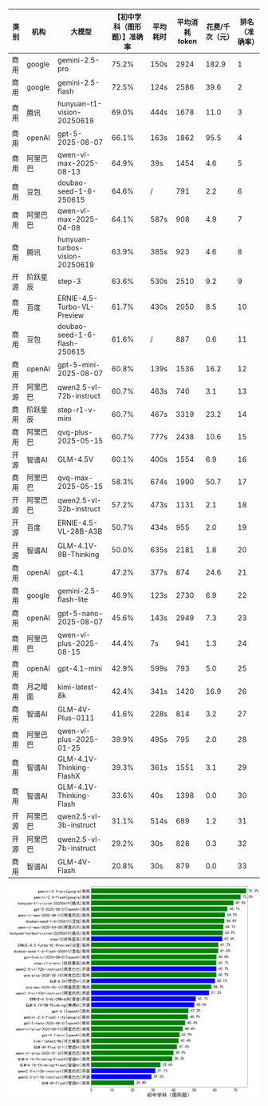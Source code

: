
|类别|机构|大模型|【初中学科（图形题）】准确率|平均耗时|平均消耗token|花费/千次（元）|排名（准确率）|
|---|---|-----|-------------------|-------|-----------|-----------|-----------|
|商用|google|gemini-2.5-pro|75.2%|150s|2924|182.9|1|
|商用|google|gemini-2.5-flash|72.5%|124s|2586|39.6|2|
|商用|腾讯|hunyuan-t1-vision-20250619|69.0%|444s|1678|11.0|3|
|商用|openAI|gpt-5-2025-08-07|66.1%|163s|1862|95.5|4|
|商用|阿里巴巴|qwen-vl-max-2025-08-13|64.9%|39s|1454|4.6|5|
|商用|豆包|doubao-seed-1-6-250615|64.6%|/|791|2.2|6|
|商用|阿里巴巴|qwen-vl-max-2025-04-08|64.1%|587s|908|4.9|7|
|商用|腾讯|hunyuan-turbos-vision-20250619|63.9%|385s|923|4.6|8|
|开源|阶跃星辰|step-3|63.6%|530s|2510|9.2|9|
|商用|百度|ERNIE-4.5-Turbo-VL-Preview|61.7%|430s|2050|8.5|10|
|商用|豆包|doubao-seed-1-6-flash-250615|61.6%|/|887|0.6|11|
|商用|openAI|gpt-5-mini-2025-08-07|60.8%|139s|1536|16.2|12|
|开源|阿里巴巴|qwen2.5-vl-72b-instruct|60.7%|463s|740|3.1|13|
|商用|阶跃星辰|step-r1-v-mini|60.7%|467s|3319|23.2|14|
|商用|阿里巴巴|qvq-plus-2025-05-15|60.7%|777s|2438|10.6|15|
|开源|智谱AI|GLM-4.5V|60.1%|400s|1554|6.9|16|
|商用|阿里巴巴|qvq-max-2025-05-15|58.3%|674s|1990|50.7|17|
|开源|阿里巴巴|qwen2.5-vl-32b-instruct|57.2%|473s|1131|2.1|18|
|开源|百度|ERNIE-4.5-VL-28B-A3B|50.7%|434s|955|2.0|19|
|开源|智谱AI|GLM-4.1V-9B-Thinking|50.0%|635s|2181|1.8|20|
|商用|openAI|gpt-4.1|47.2%|377s|874|24.6|21|
|商用|google|gemini-2.5-flash-lite|46.9%|123s|2730|6.9|22|
|商用|openAI|gpt-5-nano-2025-08-07|45.6%|143s|2949|7.3|23|
|商用|阿里巴巴|qwen-vl-plus-2025-08-15|44.4%|7s|941|1.3|24|
|商用|openAI|gpt-4.1-mini|42.9%|599s|793|5.0|25|
|商用|月之暗面|kimi-latest-8k|42.4%|341s|1420|16.9|26|
|商用|智谱AI|GLM-4V-Plus-0111|41.6%|228s|814|3.2|27|
|商用|阿里巴巴|qwen-vl-plus-2025-01-25|39.9%|495s|795|2.0|28|
|商用|智谱AI|GLM-4.1V-Thinking-FlashX|39.3%|361s|1551|3.1|29|
|商用|智谱AI|GLM-4.1V-Thinking-Flash|33.6%|40s|1398|0.0|30|
|开源|阿里巴巴|qwen2.5-vl-3b-instruct|31.1%|514s|689|1.2|31|
|开源|阿里巴巴|qwen2.5-vl-7b-instruct|29.2%|30s|828|0.3|32|
|商用|智谱AI|GLM-4V-Flash|20.8%|30s|879|0.0|33|


![lin](../pic/初中学科（图形题）.png)